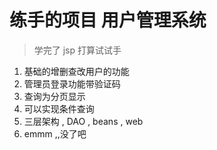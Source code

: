# 练手的项目 用户管理系统
> 学完了 jsp 打算试试手

1. 基础的增删查改用户的功能
2. 管理员登录功能带验证码
3. 查询为分页显示
4. 可以实现条件查询
5. 三层架构 , DAO , beans , web
6. emmm ,,没了吧
